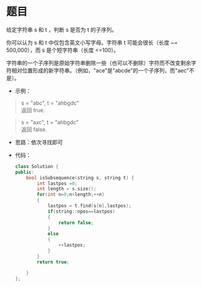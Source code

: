 # 题目
给定字符串 s 和 t ，判断 s 是否为 t 的子序列。

你可以认为 s 和 t 中仅包含英文小写字母。字符串 t 可能会很长（长度 ~= 500,000），而 s 是个短字符串（长度 <=100）。

字符串的一个子序列是原始字符串删除一些（也可以不删除）字符而不改变剩余字符相对位置形成的新字符串。（例如，"ace"是"abcde"的一个子序列，而"aec"不是）。

* 示例：
>s = "abc", t = "ahbgdc"<br>
返回 true.

>s = "axc", t = "ahbgdc"<br>
返回 false.

* 思路：依次寻找即可

* 代码：
    ```C++
    class Solution {
    public:
        bool isSubsequence(string s, string t) {
            int lastpos =0;
            int length = s.size();
            for(int n=0;n<length;++n)
            {
                lastpos = t.find(s[n],lastpos);
                if(string::npos==lastpos)
                {
                    return false;
                }
                else
                {
                    ++lastpos;
                }
            }
            return true;

        }
    };
    ```